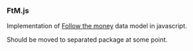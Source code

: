 ### FtM.js

Implementation of [Follow the money](https://github.com/alephdata/followthemoney) data model in javascript.

Should be moved to separated package at some point.


